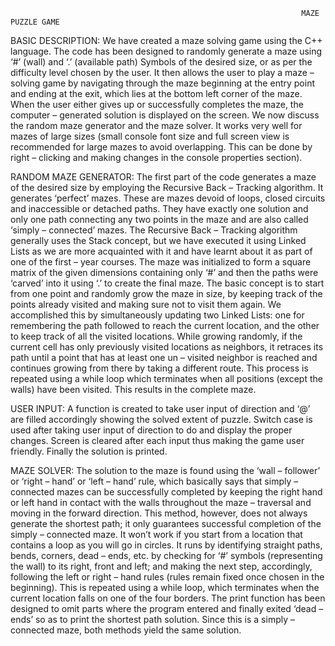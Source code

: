                                                                      MAZE PUZZLE GAME

BASIC DESCRIPTION:
We have created a maze solving game using the C++ language. The code has been designed to randomly generate a maze using ‘#’ (wall) and ‘.’ (available path) Symbols of the desired size, or as per the difficulty level chosen by the user. It then allows the user to play a maze – solving game by navigating through the maze beginning at the entry point and ending at the exit, which lies at the bottom left corner of the maze. When the user either gives up or successfully completes the maze, the computer – generated solution is displayed on the screen. We now discuss the random maze generator and the maze solver. It works very well for mazes of large sizes (small console font size and full screen view is recommended for large mazes to avoid overlapping. This can be done by right – clicking and making changes in the console properties section).

RANDOM MAZE GENERATOR:
The first part of the code generates a maze of the desired size by employing the Recursive Back – Tracking algorithm. It generates ‘perfect’ mazes. These are mazes devoid of loops, closed circuits and inaccessible or detached paths. They have exactly one solution and only one path connecting any two points in the maze and are also called ‘simply – connected’ mazes.
The Recursive Back – Tracking algorithm generally uses the Stack concept, but we have executed it using Linked Lists as we are more acquainted with it and have learnt about it as part of one of the first – year courses. The maze was initialized to form a square matrix of the given dimensions containing only ‘#’ and then the paths were ‘carved’ into it using ‘.’ to create the final maze. 
The basic concept is to start from one point and randomly grow the maze in size, by keeping track of the points already visited and making sure not to visit them again. We accomplished this by simultaneously updating two Linked Lists: one for remembering the path followed to reach the current location, and the other to keep track of all the visited locations. 
While growing randomly, if the current cell has only previously visited locations as neighbors, it retraces its path until a point that has at least one un – visited neighbor is reached and continues growing from there by taking a different route. This process is repeated using a while loop which terminates when all positions (except the walls) have been visited. This results in the complete maze.

USER INPUT:
A function is created to take user input of direction and ‘@’ are filled accordingly showing the solved extent of puzzle. Switch case is used after taking user input of direction to do and display the proper changes.  Screen is cleared after each input thus making the game user friendly. Finally the solution is printed.

MAZE SOLVER:
The solution to the maze is found using the ‘wall – follower’ or ‘right – hand’ or ‘left – hand’ rule, which basically says that simply – connected mazes can be successfully completed by keeping the right hand or left hand in contact with the walls throughout the maze – traversal and moving in the forward direction. This method, however, does not always generate the shortest path; it only guarantees successful completion of the simply – connected maze. It won’t work if you start from a location that contains a loop as you will go in circles.
It runs by identifying straight paths, bends, corners, dead – ends, etc. by checking for ‘#’ symbols (representing the wall) to its right, front and left; and making the next step, accordingly, following the left or right – hand rules (rules remain fixed once chosen in the beginning). This is repeated using a while loop, which terminates when the current location falls on one of the four borders. The print function has been designed to omit parts where the program entered and finally exited ‘dead – ends’ so as to print the shortest path solution. Since this is a simply – connected maze, both methods yield the same solution.
